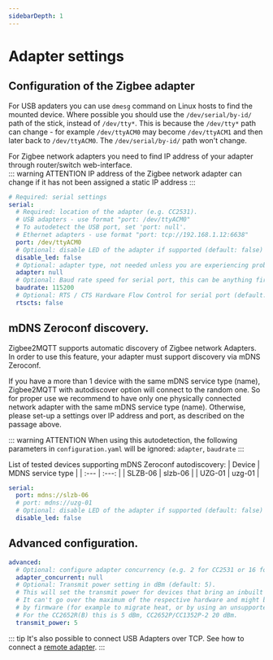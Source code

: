 ```yaml
---
sidebarDepth: 1
---
```


# Adapter settings

## Configuration of the Zigbee adapter
For USB apdaters you can use `dmesg` command on Linux hosts to find the mounted device. Where possible you should use the `/dev/serial/by-id/` path of the stick, instead of `/dev/tty*`. This is because the `/dev/tty*` path can change - for example `/dev/ttyACM0` may become `/dev/ttyACM1` and then later back to `/dev/ttyACM0`. The `/dev/serial/by-id/` path won't change.

For Zigbee network adapters you need to find IP address of your adapter through router/switch web-interface.\
::: warning ATTENTION
IP address of the Zigbee network adapter can change if it has not been assigned a static IP address
:::

```yaml
# Required: serial settings
serial:
  # Required: location of the adapter (e.g. CC2531).
  # USB adapters - use format "port: /dev/ttyACM0"
  # To autodetect the USB port, set 'port: null'.
  # Ethernet adapters - use format "port: tcp://192.168.1.12:6638"
  port: /dev/ttyACM0 
  # Optional: disable LED of the adapter if supported (default: false)
  disable_led: false
  # Optional: adapter type, not needed unless you are experiencing problems (default: shown below, options: zstack, deconz, ezsp)
  adapter: null
  # Optional: Baud rate speed for serial port, this can be anything firmware support but default is 115200 for Z-Stack and EZSP, 38400 for Deconz, however note that some EZSP firmware need 57600.
  baudrate: 115200
  # Optional: RTS / CTS Hardware Flow Control for serial port (default: false)
  rtscts: false
```

## mDNS Zeroconf discovery.
Zigbee2MQTT supports automatic discovery of Zigbee network Adapters. In order to use this feature, your adapter must support discovery via mDNS Zeroconf.

If you have a more than 1 device with the same mDNS service type (name), Zigbee2MQTT with autodiscover option will connect to the random one. So for proper use we recommend to have only one physically connected network adapter with the same mDNS service type (name). Otherwise, please set-up a settings over IP address and port, as described on the passage above.

::: warning ATTENTION
When using this autodetection, the following parameters in `configuration.yaml` will be ignored: `adapter`, `baudrate`
:::

List of tested devices supporting mDNS Zeroconf autodiscovery:
| Device  | MDNS service type |
| :---    | :---:             |
| SLZB-06 | slzb-06           |
| UZG-01  | uzg-01            |

```yaml
serial:
  port: mdns://slzb-06
  # port: mdns://uzg-01
  # Optional: disable LED of the adapter if supported (default: false)
  disable_led: false
```

<!-- TODO: some notes about rtscts? Is it useful, which adapter supports it? -->
## Advanced configuration.
```yaml
advanced:
  # Optional: configure adapter concurrency (e.g. 2 for CC2531 or 16 for CC26X2R1) (default: null, uses recommended value)
  adapter_concurrent: null
  # Optional: Transmit power setting in dBm (default: 5).
  # This will set the transmit power for devices that bring an inbuilt amplifier.
  # It can't go over the maximum of the respective hardware and might be limited
  # by firmware (for example to migrate heat, or by using an unsupported firmware).
  # For the CC2652R(B) this is 5 dBm, CC2652P/CC1352P-2 20 dBm.
  transmit_power: 5
```

::: tip 
It's also possible to connect USB Adapters over TCP. See how to connect a [remote adapter](../../advanced/remote-adapter/connect_to_a_remote_adapter.md).
:::
